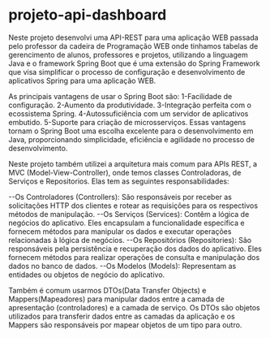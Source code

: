 # projeto-api-dashboard

Neste projeto desenvolvi uma API-REST para uma aplicação WEB passada pelo professor da 
cadeira de Programação WEB onde tinhamos tabelas de gerencimento de alunos, professores e 
projetos, utilizando a linguagem Java e o framework Spring Boot que é uma extensão do 
Spring Framework que visa simplificar o processo de configuração e desenvolvimento de 
aplicativos Spring para uma aplicação WEB.

As principais vantagens de usar o Spring Boot são:
1-Facilidade de configuração.
2-Aumento da produtividade.
3-Integração perfeita com o ecossistema Spring.
4-Autossuficiência com um servidor de aplicativos embutido.
5-Suporte para criação de microsserviços.
Essas vantagens tornam o Spring Boot uma escolha excelente para o desenvolvimento em Java, 
proporcionando simplicidade, eficiência e agilidade no processo de desenvolvimento.

Neste projeto também utilizei a arquitetura mais comum para APIs REST, a MVC (Model-View-Controller),
onde temos classes Controladoras, de Serviços e Repositorios. Elas tem as seguintes responsabilidades:

--Os Controladores (Controllers): São responsáveis por receber as solicitações HTTP 
dos clientes e rotear as requisições para os respectivos métodos de manipulação. 
--Os Serviços (Services): Contêm a lógica de negócios do aplicativo. Eles encapsulam a funcionalidade 
específica e fornecem métodos para manipular os dados e executar operações relacionadas à lógica de negócios.
--Os Repositórios (Repositories): São responsáveis pela persistência e recuperação dos dados do aplicativo. 
Eles fornecem métodos para realizar operações de consulta e manipulação dos dados no banco de dados.
--Os Modelos (Models): Representam as entidades ou objetos de negócio do aplicativo.

Também é comum usarmos DTOs(Data Transfer Objects) e Mappers(Mapeadores) para manipular dados entre a camada 
de apresentação (controladores) e a camada de serviço.
Os DTOs são objetos utilizados para transferir dados entre as camadas da aplicação e os Mappers são responsáveis 
por mapear objetos de um tipo para outro.


